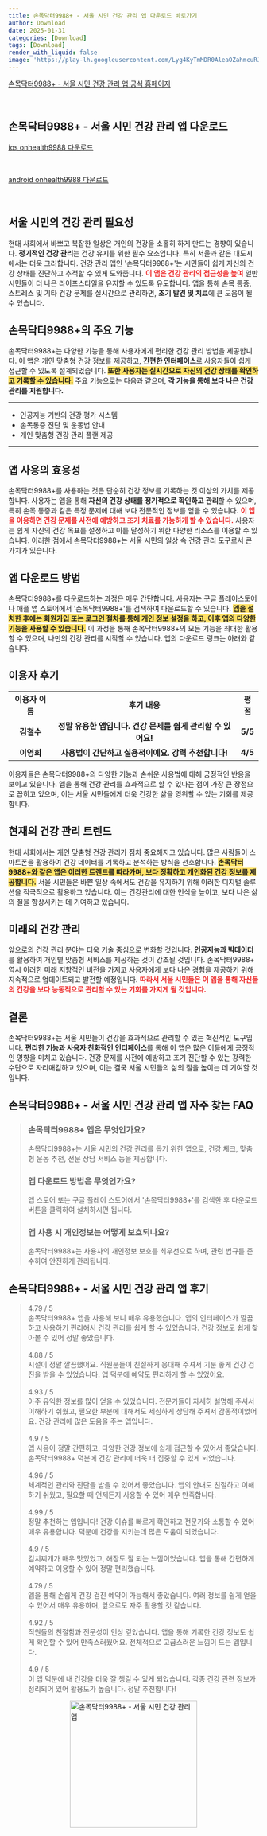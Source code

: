 ```yaml
---
title: 손목닥터9988+ - 서울 시민 건강 관리 앱 다운로드 바로가기
author: Download
date: 2025-01-31
categories: [Download]
tags: [Download]
render_with_liquid: false
image: 'https://play-lh.googleusercontent.com/Lyg4KyTmMDR0AleaOZahmcuRJqLuQi_At6DNsAha2DDmtQCxFfsG0fw5CYhp-pDmfg=s256-rw'
---
```

<p><a class='click-button' title='손목닥터9988+ - 서울 시민 건강 관리 앱' href='https://onhealth.seoul.go.kr/' rel='nofollow'>손목닥터9988+ - 서울 시민 건강 관리 앱 공식 홈페이지</a></p><br>
<h2 id='손목닥터9988+ - 서울 시민 건강 관리 앱_다운로드'>손목닥터9988+ - 서울 시민 건강 관리 앱 다운로드</h2>
<p><a class="click-button ios" title="onhealth9988 다운로드" href="https://apps.apple.com/kr/app/%EC%86%90%EB%AA%A9%EB%8B%A5%ED%84%B09988/id6456750933" rel="nofollow">ios onhealth9988 다운로드</a></p><br>
<p><a class="click-button android" title="onhealth9988 다운로드" href="https://play.google.comhttps://play.google.com/store/apps/details?id=kr.go.seoul.healthcare" rel="nofollow">android onhealth9988 다운로드</a></p><br>


<h2 id='건강 관리의 필요성'>서울 시민의 건강 관리 필요성</h2>

<p>현대 사회에서 바쁘고 복잡한 일상은 개인의 건강을 소홀히 하게 만드는 경향이 있습니다. <b>정기적인 건강 관리</b>는 건강 유지를 위한 필수 요소입니다. 특히 서울과 같은 대도시에서는 더욱 그러합니다. 건강 관리 앱인 '손목닥터9988+'는 시민들이 쉽게 자신의 건강 상태를 진단하고 추적할 수 있게 도와줍니다. <b><span style="color: #ee2323;">이 앱은 건강 관리의 접근성을 높여</span></b> 일반 시민들이 더 나은 라이프스타일을 유지할 수 있도록 유도합니다. 앱을 통해 손목 통증, 스트레스 및 기타 건강 문제를 실시간으로 관리하면, <b>조기 발견 및 치료</b>에 큰 도움이 될 수 있습니다.</p>

<h2 id='앱 기능 소개'>손목닥터9988+의 주요 기능</h2>

<p>손목닥터9988+는 다양한 기능을 통해 사용자에게 편리한 건강 관리 방법을 제공합니다. 이 앱은 개인 맞춤형 건강 정보를 제공하고, <b>간편한 인터페이스</b>로 사용자들이 쉽게 접근할 수 있도록 설계되었습니다. <b><span style="background-color: #ffe066;">또한 사용자는 실시간으로 자신의 건강 상태를 확인하고 기록할 수 있습니다.</span></b> 주요 기능으로는 다음과 같으며, <b>각 기능을 통해 보다 나은 건강 관리를 지원합니다.</b></p>

<hr />

<ul>
    <li>인공지능 기반의 건강 평가 시스템</li>
    <li>손목통증 진단 및 운동법 안내</li>
    <li>개인 맞춤형 건강 관리 플랜 제공</li>
</ul>

<hr />

<h2 id='사용자의 효용성'>앱 사용의 효용성</h2>

<p>손목닥터9988+를 사용하는 것은 단순히 건강 정보를 기록하는 것 이상의 가치를 제공합니다. 사용자는 앱을 통해 <b>자신의 건강 상태를 정기적으로 확인하고 관리</b>할 수 있으며, 특히 손목 통증과 같은 특정 문제에 대해 보다 전문적인 정보를 얻을 수 있습니다. <b><span style="color: #ee2323;">이 앱을 이용하면 건강 문제를 사전에 예방하고 조기 치료를 가능하게 할 수 있습니다.</span></b> 사용자는 쉽게 자신의 건강 목표를 설정하고 이를 달성하기 위한 다양한 리소스를 이용할 수 있습니다. 이러한 점에서 손목닥터9988+는 서울 시민의 일상 속 건강 관리 도구로서 큰 가치가 있습니다.</p>

<h2 id='앱 다운로드 방법'>앱 다운로드 방법</h2>

<p>손목닥터9988+를 다운로드하는 과정은 매우 간단합니다. 사용자는 구글 플레이스토어나 애플 앱 스토어에서 '손목닥터9988+'를 검색하여 다운로드할 수 있습니다. <b><span style="background-color: #ffe066;">앱을 설치한 후에는 회원가입 또는 로그인 절차를 통해 개인 정보 설정을 하고, 이후 앱의 다양한 기능을 사용할 수 있습니다.</span></b> 이 과정을 통해 손목닥터9988+의 모든 기능을 최대한 활용할 수 있으며, 나만의 건강 관리를 시작할 수 있습니다. 앱의 다운로드 링크는 아래와 같습니다.</p>

<h2 id='이용자 후기'>이용자 후기</h2>

<table>
    <tr>
        <td style="text-align: center; height: 17px;"><b>이용자 이름</b></td>
        <td style="text-align: center; height: 17px;"><b>후기 내용</b></td>
        <td style="text-align: center; height: 17px;"><b>평점</b></td>
    </tr>
    <tr>
        <td style="text-align: center; height: 17px;"><b>김철수</b></td>
        <td style="text-align: center; height: 17px;"><b>정말 유용한 앱입니다. 건강 문제를 쉽게 관리할 수 있어요!</b></td>
        <td style="text-align: center; height: 17px;"><b>5/5</b></td>
    </tr>
    <tr>
        <td style="text-align: center; height: 17px;"><b>이영희</b></td>
        <td style="text-align: center; height: 17px;"><b>사용법이 간단하고 실용적이에요. 강력 추천합니다!</b></td>
        <td style="text-align: center; height: 17px;"><b>4/5</b></td>
    </tr>
</table>

<p>이용자들은 손목닥터9988+의 다양한 기능과 손쉬운 사용법에 대해 긍정적인 반응을 보이고 있습니다. 앱을 통해 건강 관리를 효과적으로 할 수 있다는 점이 가장 큰 장점으로 꼽히고 있으며, 이는 서울 시민들에게 더욱 건강한 삶을 영위할 수 있는 기회를 제공합니다.</p>

<h2 id='건강 관리 트렌드'>현재의 건강 관리 트렌드</h2>

<p>현대 사회에서는 개인 맞춤형 건강 관리가 점차 중요해지고 있습니다. 많은 사람들이 스마트폰을 활용하여 건강 데이터를 기록하고 분석하는 방식을 선호합니다. <b><span style="background-color: #ffe066;">손목닥터9988+와 같은 앱은 이러한 트렌드를 따라가며, 보다 정확하고 개인화된 건강 정보를 제공합니다.</span></b> 서울 시민들은 바쁜 일상 속에서도 건강을 유지하기 위해 이러한 디지털 솔루션을 적극적으로 활용하고 있습니다. 이는 건강관리에 대한 인식을 높이고, 보다 나은 삶의 질을 향상시키는 데 기여하고 있습니다.</p>

<h2 id='미래의 건강 관리'>미래의 건강 관리</h2>

<p>앞으로의 건강 관리 분야는 더욱 기술 중심으로 변화할 것입니다. <b>인공지능과 빅데이터</b>를 활용하여 개인별 맞춤형 서비스를 제공하는 것이 강조될 것입니다. 손목닥터9988+ 역시 이러한 미래 지향적인 비전을 가지고 사용자에게 보다 나은 경험을 제공하기 위해 지속적으로 업데이트되고 발전할 예정입니다. <b><span style="color: #ee2323;">따라서 서울 시민들은 이 앱을 통해 자신들의 건강을 보다 능동적으로 관리할 수 있는 기회를 가지게 될 것입니다.</span></b></p>

<h2 id='결론'>결론</h2>

<p>손목닥터9988+는 서울 시민들이 건강을 효과적으로 관리할 수 있는 혁신적인 도구입니다. <b>편리한 기능과 사용자 친화적인 인터페이스</b>를 통해 이 앱은 많은 이들에게 긍정적인 영향을 미치고 있습니다. 건강 문제를 사전에 예방하고 조기 진단할 수 있는 강력한 수단으로 자리매김하고 있으며, 이는 결국 서울 시민들의 삶의 질을 높이는 데 기여할 것입니다.</p>


<h2 id='손목닥터9988+ - 서울 시민 건강 관리 앱_자주_찾는_FAQ'>손목닥터9988+ - 서울 시민 건강 관리 앱 자주 찾는 FAQ</h2>
<div itemscope="" itemtype="https://schema.org/FAQPage"> 
<blockquote> 
<div itemscope="" itemprop="mainEntity" itemtype="https://schema.org/Question"> 
<h3 itemprop="name">손목닥터9988+ 앱은 무엇인가요?</h3> 
<div itemscope="" itemprop="acceptedAnswer" itemtype="https://schema.org/Answer"> 
<span itemprop="text"> 
<p>손목닥터9988+는 서울 시민의 건강 관리를 돕기 위한 앱으로, 건강 체크, 맞춤형 운동 추천, 전문 상담 서비스 등을 제공합니다.</p> 
</span> 
</div> 
</div> 

<div itemscope="" itemprop="mainEntity" itemtype="https://schema.org/Question"> 
<h3 itemprop="name">앱 다운로드 방법은 무엇인가요?</h3> 
<div itemscope="" itemprop="acceptedAnswer" itemtype="https://schema.org/Answer"> 
<span itemprop="text"> 
<p>앱 스토어 또는 구글 플레이 스토어에서 '손목닥터9988+'를 검색한 후 다운로드 버튼을 클릭하여 설치하시면 됩니다.</p> 
</span> 
</div> 
</div> 

<div itemscope="" itemprop="mainEntity" itemtype="https://schema.org/Question"> 
<h3 itemprop="name">앱 사용 시 개인정보는 어떻게 보호되나요?</h3> 
<div itemscope="" itemprop="acceptedAnswer" itemtype="https://schema.org/Answer"> 
<span itemprop="text"> 
<p>손목닥터9988+는 사용자의 개인정보 보호를 최우선으로 하며, 관련 법규를 준수하여 안전하게 관리됩니다.</p> 
</span> 
</div> 
</div> 
</blockquote> 
</div>
<h2 id='손목닥터9988+ - 서울 시민 건강 관리 앱_후기'>손목닥터9988+ - 서울 시민 건강 관리 앱 후기</h2>
<div itemscope itemtype="https://schema.org/Product">
  <blockquote>
  <div itemprop="review" itemscope itemtype="https://schema.org/Review">
      <div itemprop="reviewRating" itemscope itemtype="https://schema.org/Rating"> <span itemprop="ratingValue">4.79</span> / <span itemprop="bestRating">5</span> </div>
      <span itemprop="reviewBody">손목닥터9988+ 앱을 사용해 보니 매우 유용했습니다. 앱의 인터페이스가 깔끔하고 사용하기 편리해서 건강 관리를 쉽게 할 수 있었습니다. 건강 정보도 쉽게 찾아볼 수 있어 정말 좋았습니다.</span>
  </div>
  <br>
  <div itemprop="review" itemscope itemtype="https://schema.org/Review">
      <div itemprop="reviewRating" itemscope itemtype="https://schema.org/Rating"> <span itemprop="ratingValue">4.88</span> / <span itemprop="bestRating">5</span> </div>
      <span itemprop="reviewBody">시설이 정말 깔끔했어요. 직원분들이 친절하게 응대해 주셔서 기분 좋게 건강 검진을 받을 수 있었습니다. 앱 덕분에 예약도 편리하게 할 수 있었어요.</span>
  </div>
  <br>
  <div itemprop="review" itemscope itemtype="https://schema.org/Review">
      <div itemprop="reviewRating" itemscope itemtype="https://schema.org/Rating"> <span itemprop="ratingValue">4.93</span> / <span itemprop="bestRating">5</span> </div>
      <span itemprop="reviewBody">아주 유익한 정보를 많이 얻을 수 있었습니다. 전문가들이 자세히 설명해 주셔서 이해하기 쉬웠고, 필요한 부분에 대해서도 세심하게 상담해 주셔서 감동적이었어요. 건강 관리에 많은 도움을 주는 앱입니다.</span>
  </div>
  <br>
  <div itemprop="review" itemscope itemtype="https://schema.org/Review">
      <div itemprop="reviewRating" itemscope itemtype="https://schema.org/Rating"> <span itemprop="ratingValue">4.9</span> / <span itemprop="bestRating">5</span> </div>
      <span itemprop="reviewBody">앱 사용이 정말 간편하고, 다양한 건강 정보에 쉽게 접근할 수 있어서 좋았습니다. 손목닥터9988+ 덕분에 건강 관리에 더욱 더 집중할 수 있게 되었습니다.</span>
  </div>
  <br>
  <div itemprop="review" itemscope itemtype="https://schema.org/Review">
      <div itemprop="reviewRating" itemscope itemtype="https://schema.org/Rating"> <span itemprop="ratingValue">4.96</span> / <span itemprop="bestRating">5</span> </div>
      <span itemprop="reviewBody">체계적인 관리와 진단을 받을 수 있어서 좋았습니다. 앱의 안내도 친절하고 이해하기 쉬웠고, 필요할 때 언제든지 사용할 수 있어 매우 만족합니다.</span>
  </div>
  <br>
  <div itemprop="review" itemscope itemtype="https://schema.org/Review">
      <div itemprop="reviewRating" itemscope itemtype="https://schema.org/Rating"> <span itemprop="ratingValue">4.99</span> / <span itemprop="bestRating">5</span> </div>
      <span itemprop="reviewBody">정말 추천하는 앱입니다! 건강 이슈를 빠르게 확인하고 전문가와 소통할 수 있어 매우 유용합니다. 덕분에 건강을 지키는데 많은 도움이 되었습니다.</span>
  </div>
  <br>
  <div itemprop="review" itemscope itemtype="https://schema.org/Review">
      <div itemprop="reviewRating" itemscope itemtype="https://schema.org/Rating"> <span itemprop="ratingValue">4.9</span> / <span itemprop="bestRating">5</span> </div>
      <span itemprop="reviewBody">김치찌개가 매우 맛있었고, 해장도 잘 되는 느낌이었습니다. 앱을 통해 간편하게 예약하고 이용할 수 있어 정말 편리했습니다.</span>
  </div>
  <br>
  <div itemprop="review" itemscope itemtype="https://schema.org/Review">
      <div itemprop="reviewRating" itemscope itemtype="https://schema.org/Rating"> <span itemprop="ratingValue">4.79</span> / <span itemprop="bestRating">5</span> </div>
      <span itemprop="reviewBody">앱을 통해 손쉽게 건강 검진 예약이 가능해서 좋았습니다. 여러 정보를 쉽게 얻을 수 있어서 매우 유용하며, 앞으로도 자주 활용할 것 같습니다.</span>
  </div>
  <br>
  <div itemprop="review" itemscope itemtype="https://schema.org/Review">
      <div itemprop="reviewRating" itemscope itemtype="https://schema.org/Rating"> <span itemprop="ratingValue">4.92</span> / <span itemprop="bestRating">5</span> </div>
      <span itemprop="reviewBody">직원들의 친절함과 전문성이 인상 깊었습니다. 앱을 통해 기록한 건강 정보도 쉽게 확인할 수 있어 만족스러웠어요. 전체적으로 고급스러운 느낌이 드는 앱입니다.</span>
  </div>
  <br>
  <div itemprop="review" itemscope itemtype="https://schema.org/Review">
      <div itemprop="reviewRating" itemscope itemtype="https://schema.org/Rating"> <span itemprop="ratingValue">4.9</span> / <span itemprop="bestRating">5</span> </div>
      <span itemprop="reviewBody">이 앱 덕분에 내 건강을 더욱 잘 챙길 수 있게 되었습니다. 각종 건강 관련 정보가 정리되어 있어 활용도가 높습니다. 정말 추천합니다!</span>
  </div>
  </blockquote>
</div>
<figure class="image" style="display: flex; justify-content: center; align-items: center; margin: 0;"><img src="https://play-lh.googleusercontent.com/Lyg4KyTmMDR0AleaOZahmcuRJqLuQi_At6DNsAha2DDmtQCxFfsG0fw5CYhp-pDmfg=s256-rw" alt="손목닥터9988+ - 서울 시민 건강 관리 앱" width="256" height="256" style="max-width: 100%; height: auto;"></figure>